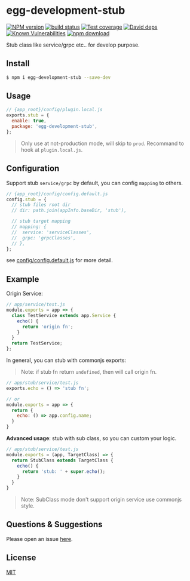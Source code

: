 # egg-development-stub

[![NPM version][npm-image]][npm-url]
[![build status][travis-image]][travis-url]
[![Test coverage][codecov-image]][codecov-url]
[![David deps][david-image]][david-url]
[![Known Vulnerabilities][snyk-image]][snyk-url]
[![npm download][download-image]][download-url]

[npm-image]: https://img.shields.io/npm/v/egg-development-stub.svg?style=flat-square
[npm-url]: https://npmjs.org/package/egg-development-stub
[travis-image]: https://img.shields.io/travis/eggjs/egg-development-stub.svg?style=flat-square
[travis-url]: https://travis-ci.org/eggjs/egg-development-stub
[codecov-image]: https://img.shields.io/codecov/c/github/eggjs/egg-development-stub.svg?style=flat-square
[codecov-url]: https://codecov.io/github/eggjs/egg-development-stub?branch=master
[david-image]: https://img.shields.io/david/eggjs/egg-development-stub.svg?style=flat-square
[david-url]: https://david-dm.org/eggjs/egg-development-stub
[snyk-image]: https://snyk.io/test/npm/egg-development-stub/badge.svg?style=flat-square
[snyk-url]: https://snyk.io/test/npm/egg-development-stub
[download-image]: https://img.shields.io/npm/dm/egg-development-stub.svg?style=flat-square
[download-url]: https://npmjs.org/package/egg-development-stub

Stub class like service/grpc etc.. for develop purpose.

## Install

```bash
$ npm i egg-development-stub --save-dev
```

## Usage

```js
// {app_root}/config/plugin.local.js
exports.stub = {
  enable: true,
  package: 'egg-development-stub',
};
```

> Only use at not-production mode, will skip to `prod`.
> Recommand to hook at `plugin.local.js`.

## Configuration

Support stub `service/grpc` by default, you can config `mapping` to others.

```js
// {app_root}/config/config.default.js
config.stub = {
  // stub files root dir
  // dir: path.join(appInfo.baseDir, 'stub'),

  // stub target mapping
  // mapping: {
  //  service: 'serviceClasses',
  //  grpc: 'grpcClasses',
  // },
};
```

see [config/config.default.js](config/config.default.js) for more detail.

## Example

Origin Service:

```js
// app/service/test.js
module.exports = app => {
  class TestService extends app.Service {
    echo() {
      return 'origin fn';
    }
  }
  return TestService;
};
```

In general, you can stub with commonjs exports:

> Note: if stub fn return `undefined`, then will call origin fn.

```js
// app/stub/service/test.js
exports.echo = () => 'stub fn';

// or
module.exports = app => {
  return {
    echo: () => app.config.name;
  }
}
```

**Advanced usage**: stub with sub class, so you can custom your logic.

```js
// app/stub/service/test.js
module.exports = (app, TargetClass) => {
  return StubClass extends TargetClass {
    echo() {
      return 'stub: ' + super.echo();
    }
  }
}
```

> Note: SubClass mode don't support origin service use commonjs style.


## Questions & Suggestions

Please open an issue [here](https://github.com/eggjs/egg/issues).

## License

[MIT](LICENSE)
